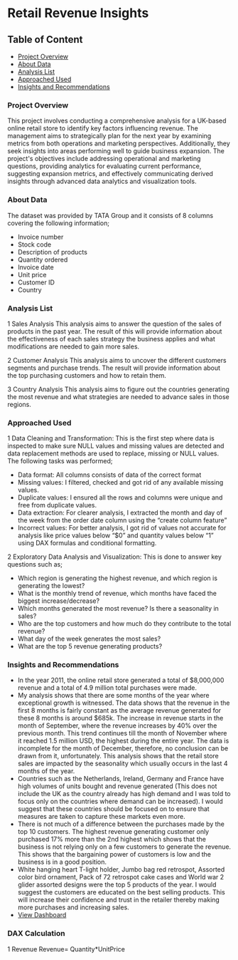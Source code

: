 # Retail Revenue Insights

## Table of Content
- [Project Overview](#project-overview)
- [About Data](#about-data)
- [Analysis List](#analysis-list)
- [Approached Used](#approached-used)
- [Insights and Recommendations](#insights-and-recommendations)


### Project Overview

This project involves conducting a comprehensive analysis for a UK-based online retail store to identify key factors influencing revenue. The management aims to strategically plan for the next year by examining metrics from both operations and marketing perspectives. Additionally, they seek insights into areas performing well to guide business expansion. The project's objectives include addressing operational and marketing questions, providing analytics for evaluating current performance, suggesting expansion metrics, and effectively communicating derived insights through advanced data analytics and visualization tools.

### About Data

The dataset was provided by TATA Group and it consists of 8 columns covering the following information;
- Invoice number
- Stock code
- Description of products
- Quantity ordered
- Invoice date
- Unit price
- Customer ID
- Country

### Analysis List

1 Sales Analysis
This analysis aims to answer the question of the sales of products in the past year. The result of this will provide information about the effectiveness of each sales strategy the business applies and what modifications are needed to gain more sales.

2 Customer Analysis
This analysis aims to uncover the different customers segments and purchase trends. The result will provide information about the top purchasing customers and how to retain them.

3 Country Analysis
This analysis aims to figure out the countries generating the most revenue and what strategies are needed to advance sales in those regions.

### Approached Used

1 Data Cleaning and Transformation: This is the first step where data is inspected to make sure NULL values and missing values are detected and data replacement methods are used to replace, missing or NULL values. The following tasks was performed;
- Data format: All columns consists of data of the correct format
- Missing values: I filtered, checked and got rid of any available missing values.
- Duplicate values: I ensured all the rows and columns were unique and free from
duplicate values.
- Data extraction: For clearer analysis, I extracted the month and day of the week from the
order date column using the “create column feature”
- Incorrect values: For better analysis, I got rid of values not accurate for analysis like price
values below “$0” and quantity values below “1” using DAX formulas and conditional
formatting.

2 Exploratory Data Analysis and Visualization: This is done to answer key questions such as;
- Which region is generating the highest revenue, and which region is generating the lowest?
- What is the monthly trend of revenue, which months have faced the biggest increase/decrease?
- Which months generated the most revenue? Is there a seasonality in sales?
- Who are the top customers and how much do they contribute to the total revenue? 
- What day of the week generates the most sales?
- What are the top 5 revenue generating products?


### Insights and Recommendations
- In the year 2011, the online retail store generated a total of $8,000,000 revenue and a total of 4.9 million total purchases were made.
- My analysis shows that there are some months of the year where exceptional growth is witnessed. The data shows that the revenue in the first 8 months is fairly constant as the average revenue generated for these 8 months is around $685k. The increase in revenue starts in the month of September, where the revenue increases by 40% over the previous month. This trend continues till the month of November where it reached 1.5 million USD, the highest during the entire year. The data is incomplete for the month of December, therefore, no conclusion can be drawn from it, unfortunately. This analysis shows that the retail store sales are impacted by the seasonality which usually occurs in the last 4 months of the year.
- Countries such as the Netherlands, Ireland, Germany and France have high volumes of units bought and revenue generated (This does not include the UK as the country already has high demand and I was told to focus only on the countries where demand can be increased). I would suggest that these countries should be focused on to ensure that measures are taken to capture these markets even more.
- There is not much of a difference between the purchases made by the top 10 customers. The highest revenue generating customer only purchased 17% more than the 2nd highest which shows that the business is not relying only on a few customers to generate the revenue. This shows that the bargaining power of customers is low and the business is in a good position.
- White hanging heart T-light holder, Jumbo bag red retrospot, Assorted color bird ornament, Pack of 72 retrospot cake cases and World war 2 glider assorted designs were the top 5 products of the year. I would suggest the customers are educated on the best selling products. This will increase their confidence and trust in the retailer thereby making more purchases and increasing sales.
- [View Dashboard](https://drive.google.com/file/d/1dqVtLnogzFCc7CznkYJPaSeViqcXh5zG/view?usp=sharing)

### DAX Calculation
1 Revenue
 Revenue=
 Quantity*UnitPrice
